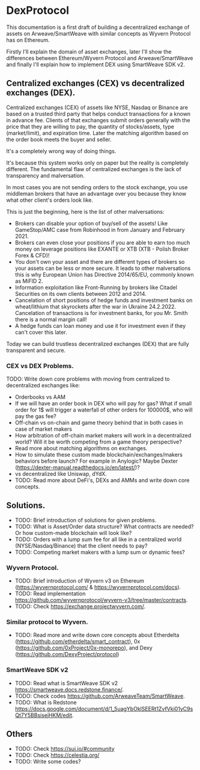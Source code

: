 # DexProtocol
This documentation is a first draft of building a decentralized exchange of assets on Arweave/SmartWeave with similar concepts as Wyvern Protocol has on Ethereum.

Firstly I'll explain the domain of asset exchanges, later I'll show the differences between Ethereum/Wyvern Protocol and Arweave/SmartWeave and finally I'll explain how to implement DEX using SmartWeave SDK v2.

## Centralized exchanges (CEX) vs decentralized exchanges (DEX).
Centralized exchanges (CEX) of assets like NYSE, Nasdaq or Binance are based on a trusted third party that helps conduct transactions for a known in advance fee. Clients of that exchanges submit orders generally with the price that they are willing to pay, the quantity of stocks/assets, type (market/limit), and expiration time. Later the matching algorithm based on the order book meets the buyer and seller.

It's a completely wrong way of doing things.

It's because this system works only on paper but the reality is completely different. The fundamental flaw of centralized exchanges is the lack of transparency and malversation.

In most cases you are not sending orders to the stock exchange, you use middleman brokers that have an advantage over you because they know what other client's orders look like.

This is just the beginning, here is the list of other malversations:
- Brokers can disable your option of buy/sell of the assets! Like GameStop/AMC case from Robinhood in from January and February 2021.
- Brokers can even close your positions if you are able to earn too much money on leverage positions like EXANTE or XTB (XTB - Polish Broker Forex & CFD)!
- You don't own your asset and there are different types of brokers so your assets can be less or more secure. It leads to other malversations this is why European Union has Directive 2014/65/EU, commonly known as MiFID 2.
- Information exploitation like Front-Running by brokers like Citadel Securities on its own clients between 2012 and 2014.
- Cancelation of short positions of hedge funds and investment banks on wheat/lithium that skyrockets after the war in Ukraine 24.2.2022. Cancelation of transactions is for investment banks, for you Mr. Smith there is a normal margin call!
- A hedge funds can loan money and use it for investment even if they can't cover this later.

Today we can build trustless decentralized exchanges (DEX) that are fully transparent and secure.

### CEX vs DEX Problems.
TODO: Write down core problems with moving from centralized to decentralized exchanges like:
- Orderbooks vs AAM
- If we will have an order book in DEX who will pay for gas? What if small order for 1$ will trigger a waterfall of other orders for 100000$, who will pay the gas fee?
- Off-chain vs on-chain and game theory behind that in both cases in case of market makers
- How arbitration of off-chain market makers will work in a decentralized world? Will it be worth competing from a game theory perspective?
- Read more about matching algorithms on exchanges.
- How to simulate these custom made blockchain/exchanges/makers behaviors before launch? For example in Anylogic? Maybe Dexter (https://dexter-manual.readthedocs.io/en/latest/)? 
- vs decentralized like Uniswap, dYdX.
- TODO: Read more about DeFi's, DEXs and AMMs and write down core concepts.

## Solutions.
- TODO: Brief introduction of solutions for given problems.
- TODO: What is Asset/Order data structure? What contracts are needed? Or how custom-made blockchain will look like?
- TODO: Orders with a lump sum fee for all like in a centralized world (NYSE/Nasdaq/Binance) that the client needs to pay?
- TODO: Competing market makers with a lump sum or dynamic fees?

### Wyvern Protocol.
- TODO: Brief introduction of Wyvern v3 on Ethereum (https://wyvernprotocol.com/ & https://wyvernprotocol.com/docs).
- TODO: Read implementation https://github.com/wyvernprotocol/wyvern-v3/tree/master/contracts.
- TODO: Check https://exchange.projectwyvern.com/.

### Similar protocol to Wyvern.
- TODO: Read more and write down core concepts about Etherdelta (https://github.com/etherdelta/smart_contract), 0x (https://github.com/0xProject/0x-monorepo), and Dexy (https://github.com/DexyProject/protocol)

### SmartWeave SDK v2
- TODO: Read what is SmartWeave SDK v2 https://smartweave.docs.redstone.finance/.
- TODO: Check codes https://github.com/ArweaveTeam/SmartWeave.
- TODO: What is Redstone https://docs.google.com/document/d/1_5uagYbOklSEERt1ZvfVki01yC9sQt7Y5BBsisejHKM/edit.

## Others
- TODO: Check https://sui.io/#community
- TODO: Check https://celestia.org/
- TODO: Write some codes?

